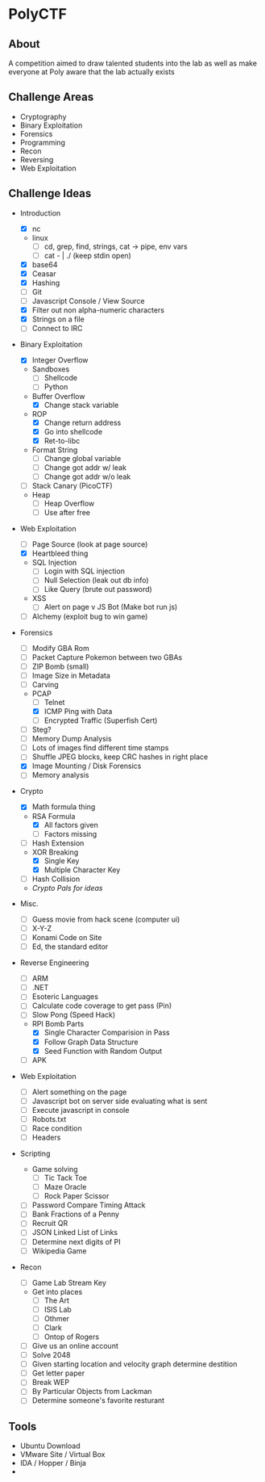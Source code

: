 # PolyCTF

## About
A competition aimed to draw talented students into the lab as well as make everyone at Poly aware that the lab actually exists

## Challenge Areas
* Cryptography
* Binary Exploitation
* Forensics
* Programming
* Recon
* Reversing
* Web Exploitation

## Challenge Ideas
* Introduction
    - [x] nc
    * linux
        - [ ] cd, grep, find, strings, cat -> pipe, env vars
        - [ ] cat <file> - | ./<prog> (keep stdin open)
    - [x] base64
    - [x] Ceasar
    - [x] Hashing
    - [ ] Git
    - [ ] Javascript Console / View Source
    - [x] Filter out non alpha-numeric characters
    - [x] Strings on a file
    - [ ] Connect to IRC

* Binary Exploitation
    - [x] Integer Overflow
    * Sandboxes
        - [ ] Shellcode
        - [ ] Python
    * Buffer Overflow
        - [x] Change stack variable
    * ROP
        - [x] Change return address
        - [x] Go into shellcode
        - [x] Ret-to-libc
    * Format String
        - [ ] Change global variable
        - [ ] Change got addr w/ leak
        - [ ] Change got addr w/o leak
    - [ ] Stack Canary (PicoCTF)
    * Heap
        - [ ] Heap Overflow
        - [ ] Use after free

* Web Exploitation
    - [ ] Page Source (look at page source)
    - [x] Heartbleed thing
    * SQL Injection
        - [ ] Login with SQL injection
        - [ ] Null Selection (leak out db info)
        - [ ] Like Query (brute out password)
    * XSS
        - [ ] Alert on page
        v JS Bot (Make bot run js)
    - [ ] Alchemy (exploit bug to win game)

* Forensics
    - [ ] Modify GBA Rom
    - [ ] Packet Capture Pokemon between two GBAs
    - [ ] ZIP Bomb (small)
    - [ ] Image Size in Metadata
    - [ ] Carving
    * PCAP
        - [ ] Telnet
        - [x] ICMP Ping with Data
        - [ ] Encrypted Traffic (Superfish Cert)
    - [ ] Steg?
    - [ ] Memory Dump Analysis
    - [ ] Lots of images find different time stamps
    - [ ] Shuffle JPEG blocks, keep CRC hashes in right place
    - [X] Image Mounting / Disk Forensics 
    - [ ] Memory analysis

* Crypto
    * [x] Math formula thing
    * RSA Formula
        - [x] All factors given
        - [ ] Factors missing
    - [ ] Hash Extension
    * XOR Breaking
        - [x] Single Key
        - [x] Multiple Character Key
    - [ ] Hash Collision
    * _Crypto Pals for ideas_

* Misc.
    - [ ] Guess movie from hack scene (computer ui)
    - [ ] X-Y-Z
    - [ ] Konami Code on Site
    - [ ] Ed, the standard editor

* Reverse Engineering
    - [ ] ARM
    - [ ] .NET
    - [ ] Esoteric Languages
    - [ ] Calculate code coverage to get pass (Pin)
    - [ ] Slow Pong (Speed Hack)
    * RPI Bomb Parts
        - [x] Single Character Comparision in Pass
        - [x] Follow Graph Data Structure
        - [x] Seed Function with Random Output
    - [ ] APK

* Web Exploitation
    - [ ] Alert something on the page
    - [ ] Javascript bot on server side evaluating what is sent
    - [ ] Execute javascript in console
    - [ ] Robots.txt
    - [ ] Race condition
    - [ ] Headers

* Scripting
    * Game solving
        - [ ] Tic Tack Toe
        - [ ] Maze Oracle
        - [ ] Rock Paper Scissor
    - [ ] Password Compare Timing Attack
    - [ ] Bank Fractions of a Penny
    - [ ] Recruit QR
    - [ ] JSON Linked List of Links
    - [ ] Determine next digits of PI
    - [ ] Wikipedia Game

* Recon
    - [ ] Game Lab Stream Key
    * Get into places
        - [ ] The Art
        - [ ] ISIS Lab
        - [ ] Othmer
        - [ ] Clark
        - [ ] Ontop of Rogers
    - [ ] Give us an online account
    - [ ] Solve 2048
    - [ ] Given starting location and velocity graph determine destition
    - [ ] Get letter paper
    - [ ] Break WEP
    - [ ] By Particular Objects from Lackman
    - [ ] Determine someone's favorite resturant

## Tools
* Ubuntu Download
* VMware Site / Virtual Box
* IDA / Hopper / Binja
*
